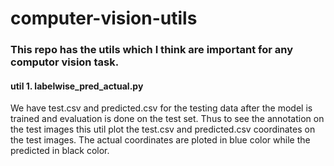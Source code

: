 # computer-vision-utils
### This repo has the utils which I think are important for any computor vision task.
#### util 1. labelwise_pred_actual.py
We have test.csv and predicted.csv for the testing data after the model is trained and evaluation is done on the test set.
Thus to see the annotation on the test images this util plot the test.csv and predicted.csv coordinates on the test images.
The actual coordinates are ploted in blue color while the predicted in black color.
